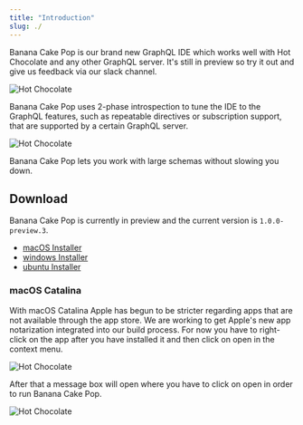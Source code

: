```yaml
---
title: "Introduction"
slug: ./
---
```


Banana Cake Pop is our brand new GraphQL IDE which works well with Hot Chocolate and any other GraphQL server. It's still in preview so try it out and give us feedback via our slack channel.

![Hot Chocolate](/img/bcp_5.png)

Banana Cake Pop uses 2-phase introspection to tune the IDE to the GraphQL features, such as repeatable directives or subscription support, that are supported by a certain GraphQL server.

![Hot Chocolate](/img/bcp_6.png)

Banana Cake Pop lets you work with large schemas without slowing you down.

## Download

Banana Cake Pop is currently in preview and the current version is `1.0.0-preview.3`.

- [macOS Installer](https://blob.chillicream.io/banana/BananaCakePop-1.0.0-preview.3.dmg)
- [windows Installer](https://blob.chillicream.io/banana/BananaCakePop-1.0.0-preview.3.exe)
- [ubuntu Installer](https://blob.chillicream.io/banana/BananaCakePop-1.0.0-preview.3.AppImage)

### macOS Catalina

With macOS Catalina Apple has begun to be stricter regarding apps that are not available through the app store. We are working to get Apple's new app notarization integrated into our build process. For now you have to right-click on the app after you have installed it and then click on open in the context menu.

![Hot Chocolate](/img/cat_1.png)

After that a message box will open where you have to click on open in order to run Banana Cake Pop.

![Hot Chocolate](/img/cat_2.png)
